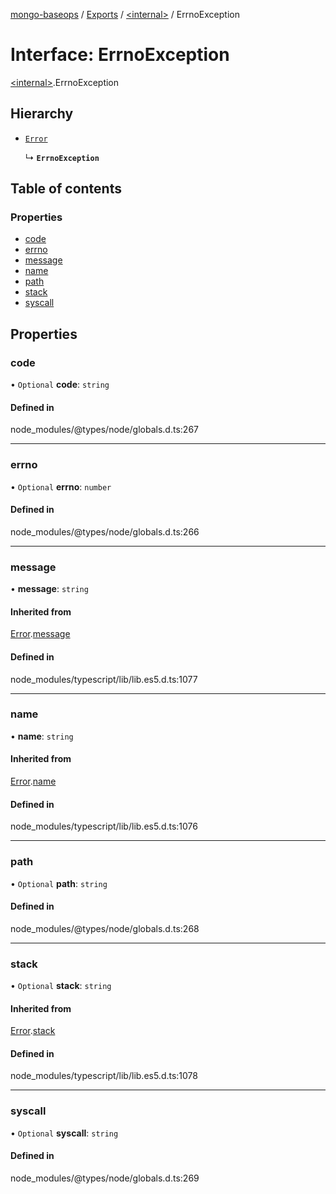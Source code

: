[mongo-baseops](../README.md) / [Exports](../modules.md) / [\<internal\>](../modules/internal_.md) / ErrnoException

# Interface: ErrnoException

[\<internal\>](../modules/internal_.md).ErrnoException

## Hierarchy

- [`Error`](internal_.Error.md)

  ↳ **`ErrnoException`**

## Table of contents

### Properties

- [code](internal_.ErrnoException.md#code)
- [errno](internal_.ErrnoException.md#errno)
- [message](internal_.ErrnoException.md#message)
- [name](internal_.ErrnoException.md#name)
- [path](internal_.ErrnoException.md#path)
- [stack](internal_.ErrnoException.md#stack)
- [syscall](internal_.ErrnoException.md#syscall)

## Properties

### code

• `Optional` **code**: `string`

#### Defined in

node_modules/@types/node/globals.d.ts:267

___

### errno

• `Optional` **errno**: `number`

#### Defined in

node_modules/@types/node/globals.d.ts:266

___

### message

• **message**: `string`

#### Inherited from

[Error](internal_.Error.md).[message](internal_.Error.md#message)

#### Defined in

node_modules/typescript/lib/lib.es5.d.ts:1077

___

### name

• **name**: `string`

#### Inherited from

[Error](internal_.Error.md).[name](internal_.Error.md#name)

#### Defined in

node_modules/typescript/lib/lib.es5.d.ts:1076

___

### path

• `Optional` **path**: `string`

#### Defined in

node_modules/@types/node/globals.d.ts:268

___

### stack

• `Optional` **stack**: `string`

#### Inherited from

[Error](internal_.Error.md).[stack](internal_.Error.md#stack)

#### Defined in

node_modules/typescript/lib/lib.es5.d.ts:1078

___

### syscall

• `Optional` **syscall**: `string`

#### Defined in

node_modules/@types/node/globals.d.ts:269
